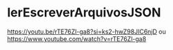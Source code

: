 # lerEscreverArquivosJSON
https://youtu.be/rTE76Zl-ga8?si=ks2-hwZ98JIC6njD  ou https://www.youtube.com/watch?v=rTE76Zl-ga8
